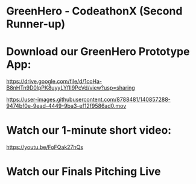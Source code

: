 # GreenHero - CodeathonX (Second Runner-up)

# Download our GreenHero Prototype App:

https://drive.google.com/file/d/1coHa-B8nHTn9D0lpPK8uyyLYfII9PcVd/view?usp=sharing



https://user-images.githubusercontent.com/8788481/140857288-9474bf0e-9ead-4449-9ba3-ef12f9586ad0.mov



# Watch our 1-minute short video:

https://youtu.be/FoFQak27hQs

# Watch our Finals Pitching Live
